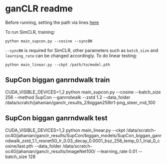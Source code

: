 # ganCLR readme

Before running, setting the path via lines [here](https://github.com/ali-design/ganCLR/blob/master/main_supcon.py#L79-L81)

To run SimCLR, training:
```
python main_supcon.py --cosine --syncBN
```
`--syncBN` is required for SimCLR, other parameters such as `batch_size` and `learning_rate` can be changed accordingly.
To do linear testing:
```
python main_linear.py --ckpt /path/to/model.pth
```
## SupCon biggan ganrndwalk train
CUDA_VISIBLE_DEVICES=1,2 python main_supcon.py --cosine --batch_size 256 --method SupCon --ganrndwalk --zstd 1.2 --data_folder /data/scratch/jahanian/ganclr_results_2/biggan256tr1-png_steer_rnd_100
## SupCon biggan ganrndwalk test
CUDA_VISIBLE_DEVICES=1,2 python main_linear.py --ckpt /data/scratch-oc40/jahanian/ganclr_results/SupCon/biggan_models/SupCon_biggan_ganrndwalk_zstd_1.1_resnet50_lr_0.03_decay_0.0001_bsz_256_temp_0.1_trial_0_cosine/last.pth --data_folder /data/scratch-oc40/jahanian/ganclr_results/ImageNet100/ --learning_rate 0.01 --batch_size 128
